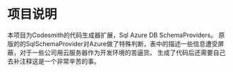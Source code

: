 项目说明
===============
本项目为Codesmith的代码生成器扩展，Sql Azure DB SchemaProviders。
原版的的SqlSchemaProvider对Azure做了特殊判断，表中的描述一些信息遭受屏蔽，对于一些公司用云服务器作为开发环境的苦逼货。
生成了代码后还需要自己去补注释这是一个非常辛苦的事。
